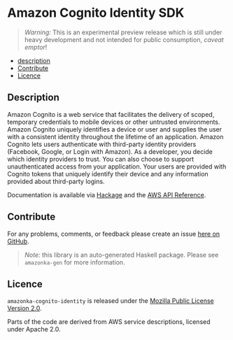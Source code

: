 # Amazon Cognito Identity SDK

> _Warning:_ This is an experimental preview release which is still under heavy development and not intended for public consumption, _caveat emptor_!

* [description](#description)
* [Contribute](#contribute)
* [Licence](#licence)

## Description

Amazon Cognito is a web service that facilitates the delivery of scoped,
temporary credentials to mobile devices or other untrusted environments.
Amazon Cognito uniquely identifies a device or user and supplies the user
with a consistent identity throughout the lifetime of an application. Amazon
Cognito lets users authenticate with third-party identity providers
(Facebook, Google, or Login with Amazon). As a developer, you decide which
identity providers to trust. You can also choose to support unauthenticated
access from your application. Your users are provided with Cognito tokens
that uniquely identify their device and any information provided about
third-party logins.

Documentation is available via [Hackage](http://hackage.haskell.org/package/amazonka-cognito-identity)
and the [AWS API Reference](http://docs.aws.amazon.com/cognitoidentity/latest/APIReference/Welcome.html).


## Contribute

For any problems, comments, or feedback please create an issue [here on GitHub](https://github.com/brendanhay/amazonka/issues).

> _Note:_ this library is an auto-generated Haskell package. Please see `amazonka-gen` for more information.


## Licence

`amazonka-cognito-identity` is released under the [Mozilla Public License Version 2.0](http://www.mozilla.org/MPL/).

Parts of the code are derived from AWS service descriptions, licensed under Apache 2.0.
